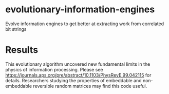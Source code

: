 # evolutionary-information-engines
Evolve information engines to get better at extracting work from correlated bit strings

# Results
This evolutionary algorithm uncovered new fundamental limits in the physics of information processing. Please see https://journals.aps.org/pre/abstract/10.1103/PhysRevE.99.042115 for details. Researchers studying the properties of embeddable and non-embeddable reversible random matrices may find this code useful. 

